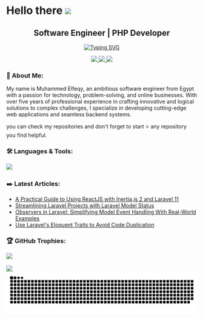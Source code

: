 
# Hello there <img src="https://raw.githubusercontent.com/MartinHeinz/MartinHeinz/master/wave.gif" width="30px">


<h2 align="center">Software Engineer | PHP Developer</h2>

  <p align="center"> <!-- Google Me -->
    <a href="https://www.google.com.eg/search?q=Muhammed+Elfeqy">
        <img src="https://readme-typing-svg.herokuapp.com?font=Fira+Code&pause=1000&width=435&lines=Follow+for+more+technical+content" alt="Typing SVG" />
    </a>
  </p>

  <p align="center">
    <a href="https://www.linkedin.com/in/thefeqy">
        <img src="https://img.shields.io/badge/LinkedIn-0060A0?style=for-the-badge&logo=linkedin&logoColor=white" height="34"/>
    </a>
    <a href="https://x.com/thefeqy">
        <img src="https://img.shields.io/badge/Twitter-1DA1F2?style=for-the-badge&logo=twitter&logoColor=white" height="34"/>
    </a>
    <img src="https://komarev.com/ghpvc/?username=thefeqy" height="34"/>
  </p>


<h3 align="left">🚀 About Me:</h3>

My name is Muhammed Elfeqy, an ambitious software engineer from Egypt with a passion for technology, problem-solving, and online businesses. With over five years of professional experience in crafting innovative and logical solutions to complex challenges, I specialize in developing cutting-edge web applications and seamless backend systems.

you can check my repositories and don't forget to start ⭐ any repository you find helpful.


<h3 align="left">🛠️ Languages & Tools:</h3>
<p align="left">
  <img src="https://skillicons.dev/icons?i=php,laravel,js,typescript,nodejs,react,nextjs,tailwindcss,git,mongodb,&perline=10"/>
</p>

<h3 align="left">✒️ Latest Articles:</h3>

- [A Practical Guide to Using ReactJS with Inertia.js 2 and Laravel 11](https://dev.to/thefeqy/a-practical-guide-to-using-reactjs-with-inertiajs-2-and-laravel-11-4adc)
- [Streamlining Laravel Projects with Laravel Model Status](https://dev.to/thefeqy/streamlining-laravel-projects-with-laravel-model-status-1mae)
- [Observers in Laravel: Simplifying Model Event Handling With Real-World Examples](https://thefeqy.hashnode.dev/observers-in-laravel-simplifying-model-event-handling-with-real-world-examples)
- [Use Laravel's Eloquent Traits to Avoid Code Duplication](https://thefeqy.hashnode.dev/use-laravels-eloquent-traits-to-avoid-code-duplication)

<h3 align="left">🏆 GitHub Trophies:</h3>
<p align="left">
    <img src="https://github-profile-trophy.vercel.app/?username=thefeqy&theme=onestar&row=1&column=7"/>
</p>

<p align="left">
    <img src="https://github-readme-stats.vercel.app/api/top-langs?username=thefeqy&layout=compact&langs_count=5&theme=codeSTACKr"/>
    <!-- Snake -->
    <img src="https://raw.githubusercontent.com/platane/snk/output/github-contribution-grid-snake-dark.svg">
</p>

